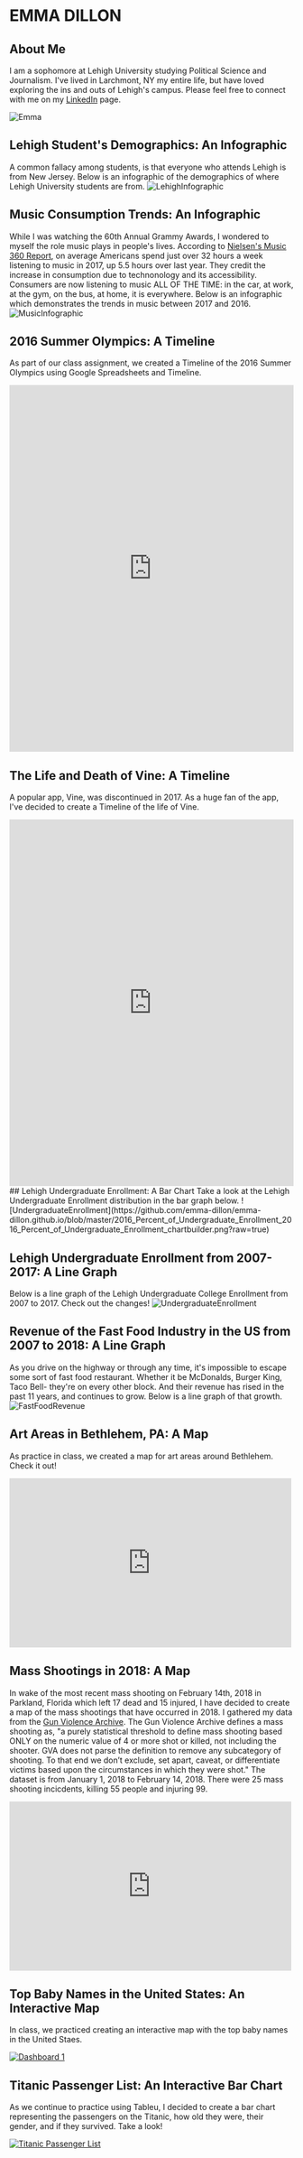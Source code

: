 # EMMA DILLON
## About Me
I am a sophomore at Lehigh University studying Political Science and Journalism. I've lived in Larchmont, NY my entire life, but have loved exploring the ins and outs of Lehigh's campus. Please feel free to connect with me on my [LinkedIn](https://www.linkedin.com/in/emmadillon98/) page. 

![Emma](https://github.com/emma-dillon/emma-dillon.github.io/blob/master/13978330_617525525076189_670056409_o%20(1).jpg?raw=true)

## Lehigh Student's Demographics: An Infographic
A common fallacy among students, is that everyone who attends Lehigh is from New Jersey. Below is an infographic of the demographics of where Lehigh University students are from.
![LehighInfographic](https://github.com/emma-dillon/emma-dillon.github.io/blob/master/Raise%20your%20glass.png?raw=true)

## Music Consumption Trends: An Infographic
While I was watching the 60th Annual Grammy Awards, I wondered to myself the role music plays in people's lives. According to [Nielsen's Music 360 Report](http://www.nielsen.com/us/en/insights/news/2017/time-with-tunes-how-technology-is-driving-music-consumption.html), on average Americans spend just over 32 hours a week listening to music in 2017, up 5.5 hours over last year. They credit the increase in consumption due to technonology and its accessibility. Consumers are now listening to music ALL OF THE TIME: in the car, at work, at the gym, on the bus, at home, it is everywhere. Below is an infographic which demonstrates the trends in music between 2017 and 2016.
![MusicInfographic](https://github.com/emma-dillon/emma-dillon.github.io/blob/master/Music%20Consumption.png?raw=true)

## 2016 Summer Olympics: A Timeline
As part of our class assignment, we created a Timeline of the 2016 Summer Olympics using Google Spreadsheets and Timeline.
<iframe src='https://cdn.knightlab.com/libs/timeline3/latest/embed/index.html?source=1Qw3e8Y_SwZbw7ayDmZ2YT9dbdXl-Jv53Xi1kjiVDQAU&font=Default&lang=en&initial_zoom=2&height=650' width='100%' height='650' webkitallowfullscreen mozallowfullscreen allowfullscreen frameborder='0'></iframe>

## The Life and Death of Vine: A Timeline
A popular app, Vine, was discontinued in 2017. As a huge fan of the app, I've decided to create a Timeline of the life of Vine. 
<iframe src='https://cdn.knightlab.com/libs/timeline3/latest/embed/index.html?source=1_aTfKwih8SWhVZU_vwGaVI4O1gbwrgLD34ZHDhWM2Bc&font=Default&lang=en&initial_zoom=2&height=650' width='100%' height='650' webkitallowfullscreen mozallowfullscreen allowfullscreen frameborder='0'></iframe>
## Lehigh Undergraduate Enrollment: A Bar Chart
Take a look at the Lehigh Undergraduate Enrollment distribution in the bar graph below. 
![UndergraduateEnrollment](https://github.com/emma-dillon/emma-dillon.github.io/blob/master/2016_Percent_of_Undergraduate_Enrollment_2016_Percent_of_Undergraduate_Enrollment_chartbuilder.png?raw=true)

## Lehigh Undergraduate Enrollment from 2007-2017: A Line Graph
Below is a line graph of the Lehigh Undergraduate College Enrollment from 2007 to 2017. Check out the changes!
![UndergraduateEnrollment](https://github.com/emma-dillon/emma-dillon.github.io/blob/master/Lehigh_Undergraduate_Enrollment_from_2007-2017_Arts_and_Science_Business_Engineering_chartbuilder.png?raw=true)

## Revenue of the Fast Food Industry in the US from 2007 to 2018: A Line Graph
As you drive on the highway or through any time, it's impossible to escape some sort of fast food restaurant. Whether it be McDonalds, Burger King, Taco Bell- they're on every other block. And their revenue has rised in the past 11 years, and continues to grow. Below is a line graph of that growth.  
![FastFoodRevenue](https://github.com/emma-dillon/emma-dillon.github.io/blob/master/Revenue_of_the_Fast_Food_Industry_in_the_US_from_2007_to_2018_Revenue_chartbuilder.png?raw=true)

## Art Areas in Bethlehem, PA: A Map
As practice in class, we created a map for art areas around Bethlehem. Check it out!
<iframe width="500" height="300" scrolling="no" frameborder="no" src="https://fusiontables.google.com/embedviz?q=select+col0+from+1I1PRfOuM5XSHfJ8W2G3zjF1dZae7Vcmhqu8biMcN&amp;viz=MAP&amp;h=false&amp;lat=40.61142802417879&amp;lng=-75.37207858504178&amp;t=1&amp;z=14&amp;l=col0&amp;y=2&amp;tmplt=2&amp;hml=ONE_COL_LAT_LNG"></iframe>

## Mass Shootings in 2018: A Map
In wake of the most recent mass shooting on February 14th, 2018 in Parkland, Florida which left 17 dead and 15 injured, I have decided to create a map of the mass shootings that have occurred in 2018. I gathered my data from the [Gun Violence Archive](http://www.gunviolencearchive.org/reports/mass-shooting). The Gun Violence Archive defines a mass shooting as, "a purely statistical threshold to define mass shooting based ONLY on the numeric value of 4 or more shot or killed, not including the shooter. GVA does not parse the definition to remove any subcategory of shooting. To that end we don’t exclude, set apart, caveat, or differentiate victims based upon the circumstances in which they were shot." The dataset is from January 1, 2018 to February 14, 2018. There were 25 mass shooting incicdents, killing 55 people and injuring 99. 
<iframe width="500" height="300" scrolling="no" frameborder="no" src="https://fusiontables.google.com/embedviz?q=select+col2+from+1BS4NeO13TtHGA4XrITYh7Bn8RkzeEkE5UOA9Reuz&amp;viz=MAP&amp;h=false&amp;lat=36.364219427188765&amp;lng=-87.568104425&amp;t=1&amp;z=4&amp;l=col2&amp;y=2&amp;tmplt=2&amp;hml=ONE_COL_LAT_LNG"></iframe>

## Top Baby Names in the United States: An Interactive Map 
In class, we practiced creating an interactive map with the top baby names in the United Staes.
<div class='tableauPlaceholder' id='viz1519084451290' style='position: relative'><noscript><a href='#'><img alt='Dashboard 1 ' src='https:&#47;&#47;public.tableau.com&#47;static&#47;images&#47;TO&#47;TOPBABYNAMESINTHEUS&#47;Dashboard1&#47;1_rss.png' style='border: none' /></a></noscript><object class='tableauViz'  style='display:none;'><param name='host_url' value='https%3A%2F%2Fpublic.tableau.com%2F' /> <param name='embed_code_version' value='3' /> <param name='site_root' value='' /><param name='name' value='TOPBABYNAMESINTHEUS&#47;Dashboard1' /><param name='tabs' value='no' /><param name='toolbar' value='yes'/<paramname='static_image'value='https:&#47;&#47;public.tableau.com&#47;static&#47;images&#47;TO&#47;TOPBABYNAMESINTHEUS&#47;Dashboard1&#47;1.png' /> <param name='animate_transition' value='yes' /><param name='display_static_image' value='yes' /><param name='display_spinner' value='yes' /><param name='display_overlay' value='yes' /><param name='display_count' value='yes' /><param name='filter' value='publish=yes' /></object></div><script type='text/javascript'>                    var divElement = document.getElementById('viz1519084451290');                    var vizElement = divElement.getElementsByTagName('object')[0]; vizElement.style.width='100%';vizElement.style.height=(divElement.offsetWidth*0.75)+'px'; var scriptElement = document.createElement('script');scriptElement.src = 'https://public.tableau.com/javascripts/api/viz_v1.js';vizElement.parentNode.insertBefore(scriptElement,vizElement);         </script>

## Titanic Passenger List: An Interactive Bar Chart
As we continue to practice using Tableu, I decided to create a bar chart representing the passengers on the Titanic, how old they were, their gender, and if they survived. Take a look!
<div class='tableauPlaceholder' id='viz1519244478084' style='position: relative'><noscript><a href='#'><img alt='Titanic Passenger List ' src='https:&#47;&#47;public.tableau.com&#47;static&#47;images&#47;Ti&#47;TitanicPassengerList_5&#47;Sheet1&#47;1_rss.png' style='border: none' /></a></noscript><object class='tableauViz'  style='display:none;'><param name='host_url' value='https%3A%2F%2Fpublic.tableau.com%2F' /> <param name='embed_code_version' value='3' /> <param name='site_root' value='' /><param name='name' value='TitanicPassengerList_5&#47;Sheet1' /><param name='tabs' value='no' /><param name='toolbar' value='yes'/<paramname='static_image'value='https:&#47;&#47;public.tableau.com&#47;static&#47;images&#47;Ti&#47;TitanicPassengerList_5&#47;Sheet1&#47;1.png' /> <param name='animate_transition' value='yes' /><param name='display_static_image' value='yes' /><param name='display_spinner' value='yes' /><param name='display_overlay' value='yes' /><param name='display_count' value='yes' /><param name='filter' value='publish=yes' /></object></div><script type='text/javascript'> var divElement = document.getElementById('viz1519244478084');var vizElement = divElement.getElementsByTagName('object')[0];vizElement.style.width='100%';vizElement.style.height=(divElement.offsetWidth*0.75)+'px';var scriptElement = document.createElement('script');scriptElement.src = 'https://public.tableau.com/javascripts/api/viz_v1.js';                    vizElement.parentNode.insertBefore(scriptElement, vizElement);</script>
